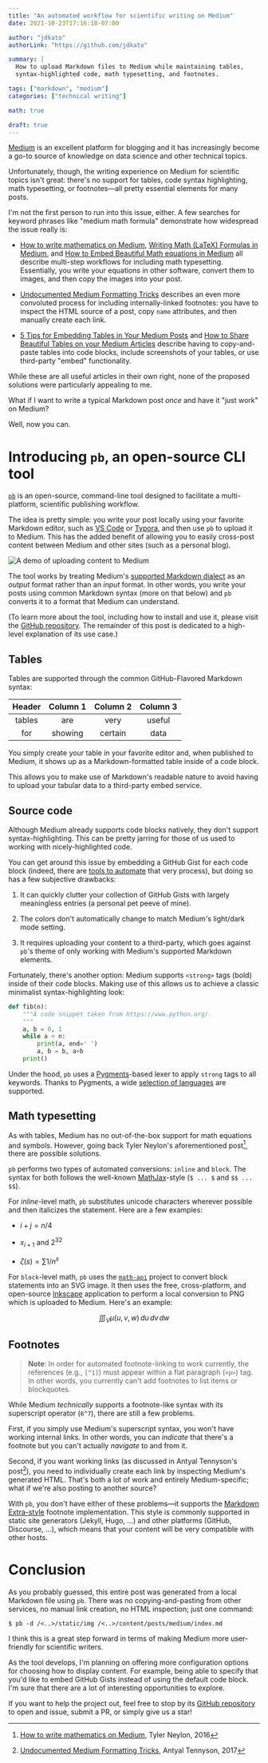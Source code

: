 ```yaml
---
title: "An automated workflow for scientific writing on Medium"
date: 2021-10-23T17:16:18-07:00

author: "jdkato"
authorLink: "https://github.com/jdkato"

summary: |
  How to upload Markdown files to Medium while maintaining tables,
  syntax-highlighted code, math typesetting, and footnotes.

tags: ["markdown", "medium"]
categories: ["technical writing"]

math: true

draft: true
---
```


[Medium][1] is an excellent platform for blogging and it has increasingly
become a go-to source of knowledge on data science and other technical topics.

Unfortunately, though, the writing experience on Medium for scientific topics
isn't great: there's no support for tables, code syntax highlighting, math
typesetting, or footnotes&mdash;all pretty essential elements for many posts.

I'm not the first person to run into this issue, either. A few searches for
keyword phrases like "medium math formula" demonstrate how widespread the
issue really is:

- [How to write mathematics on Medium][14],
  [Writing Math (LaTeX) Formulas in Medium][15], and
  [How to Embed Beautiful Math equations in Medium][16] all describe multi-step
  workflows for including math typesetting. Essentially, you write your
  equations in other software, convert them to images, and then copy the images
  into your post.

- [Undocumented Medium Formatting Tricks][17] describes an even more convoluted
  process for including internally-linked footnotes: you have to inspect the
  HTML source of a post, copy `name` attributes, and then manually create each
  link.

- [5 Tips for Embedding Tables in Your Medium Posts][18] and
  [How to Share Beautiful Tables on your Medium Articles][19] describe having
  to copy-and-paste tables into code blocks, include screenshots of your
  tables, or use third-party "embed" functionality.

While these are all useful articles in their own right, none of the proposed
solutions were particularly appealing to me.

What if I want to write a typical Markdown post *once* and have it "just work"
on Medium?

Well, now you can.

# Introducing `pb`, an open-source CLI tool

[`pb`][2] is an open-source, command-line tool designed to facilitate a
multi-platform, scientific publishing workflow.

The idea is pretty simple: you write your post locally using your favorite
Markdown editor, such as [VS Code][3] or [Typora][4], and then use `pb` to
upload it to Medium. This has the added benefit of allowing you to easily
cross-post content between Medium and other sites (such as a personal blog).

![A demo of uploading content to Medium](/img/medium-upload.gif)

The tool works by treating Medium's [supported Markdown dialect][5] as an
*output* format rather than an *input* format. In other words, you write your
posts using common Markdown syntax (more on that below) and `pb` converts it
to a format that Medium can understand.

(To learn more about the tool, including how to install and use it, please
visit the [GitHub repository][2]. The remainder of this post is dedicated to
a high-level explanation of its use case.)

## Tables

Tables are supported through the common GitHub-Flavored Markdown syntax:

| Header | Column 1 | Column 2 | Column 3  |
|:------:|:--------:|:--------:|:---------:|
| tables | are      | very     | useful    |
| for    | showing  | certain  | data      |

You simply create your table in your favorite editor and, when published
to Medium, it shows up as a Markdown-formatted table inside of a code block.

This allows you to make use of Markdown's readable nature to avoid having to
upload your tabular data to a third-party embed service.

## Source code

Although Medium already supports code blocks natively, they don't support
syntax-highlighting. This can be pretty jarring for those of us used to
working with nicely-highlighted code.

You can get around this issue by embedding a GitHub Gist for each code block
(indeed, there are [tools to automate][7] that very process), but doing so has
a few subjective drawbacks:

1. It can quickly clutter your collection of GitHub Gists with largely
   meaningless entries (a personal pet peeve of mine).

2. The colors don't automatically change to match Medium's light/dark mode
   setting.

3. It requires uploading your content to a third-party, which goes against
   `pb`'s theme of only working with Medium's supported Markdown elements.

Fortunately, there's another option: Medium supports `<strong>` tags (bold)
inside of their code blocks. Making use of this allows us to achieve a classic
minimalist syntax-highlighting look:

```python
def fib(n):
    """A code snippet taken from https://www.python.org/.
    """
    a, b = 0, 1
    while a < n:
        print(a, end=' ')
        a, b = b, a+b
    print()
```

Under the hood, `pb` uses a [Pygments][8]-based lexer to apply `strong` tags to
all keywords. Thanks to Pygments, a wide [selection of languages][9] are
supported.

## Math typesetting

As with tables, Medium has no out-of-the-box support for math equations and
symbols. However, going back Tyler Neylon's aforementioned post[^1], there are
possible solutions.

`pb` performs two types of automated conversions: `inline` and `block`. The
syntax for both follows the well-known [MathJax][10]-style (`$ ... $` and
`$$ ... $$`).

For *inline*-level math, `pb` substitutes unicode characters wherever possible
and then italicizes the statement. Here are a few examples:

- $i+j = n/4$

- $x_{i+1}$ and $2^{32}$

- $\zeta(s) = \sum 1/n^{s}$

For `block`-level math, `pb` uses the [`math-api`][11] project to convert block
statements into an SVG image. It then uses the free, cross-platform, and
open-source [Inkscape][12] application to perform a local conversion to PNG
which is uploaded to Medium. Here's an example:

$$
\iiint_V \mu(u,v,w) \,du\,dv\,dw
$$

## Footnotes

> **Note**: In order for automated footnote-linking to work currently, the
> references (e.g., `[^1]`) must appear within a flat paragraph (`<p>`) tag.
> In other words, you currently can't add footnotes to list items or
> blockquotes.

While Medium *technically* supports a footnote-like syntax with its superscript
operator (`6^7`), there are still a few problems.

First, if you simply use Medium's superscript syntax, you won't have
working internal links. In other words, you can *indicate* that there's a
footnote but you can't actually *navigate* to and from it.

Second, if you want working links (as discussed in Antyal Tennyson's post[^2]),
you need to individually create each link by inspecting Medium's generated
HTML. That's both a lot of work and entirely Medium-specific; what if we're
also posting to another source?

With `pb`, you don't have either of these problems&mdash;it supports the
[Markdown Extra-style][13] footnote implementation. This style is commonly
supported in static site generators (Jekyll, Hugo, ...) and other platforms
(GitHub, Discourse, ...), which means that your content will be very
compatible with other hosts.

# Conclusion

As you probably guessed, this entire post was generated from a local Markdown
file using `pb`. There was no copying-and-pasting from other services,
no manual link creation, no HTML inspection; just one command:

```
$ pb -d /<..>/static/img /<..>/content/posts/medium/index.md
```

I think this is a great step forward in terms of making Medium more
user-friendly for scientific writers.

As the tool develops, I'm planning on offering more configuration options for
choosing how to display content. For example, being able to specify that you'd
like to embed GitHub Gists instead of using the default code block. I'm sure
that there are a lot of interesting opportunities to explore.

If you want to help the project out, feel free to stop by its [GitHub
repository][2] to open and issue, submit a PR, or simply give us a star!

[1]: https://medium.com/
[2]: https://github.com/jdkato/pb
[3]: https://code.visualstudio.com/
[4]: https://typora.io/
[5]: https://help.medium.com/hc/en-us/articles/215194537-Using-the-story-editor
[6]: https://github.github.com/gfm/
[7]: https://markdowntomedium.com/
[8]: https://pygments.org/
[9]: https://pygments.org/languages/
[10]: https://www.mathjax.org/
[11]: https://github.com/uetchy/math-api
[12]: https://inkscape.org/
[13]: https://michelf.ca/projects/php-markdown/extra/#footnotes
[14]: https://medium.com/@tylerneylon/how-to-write-mathematics-on-medium-f89aa45c42a0
[15]: https://matteocapitani.medium.com/writing-math-latex-formulas-in-medium-4987a2be60d6
[16]: https://medium.com/@kiranachyutuni/how-to-embed-beautiful-math-equations-in-medium-a041a64dd4e3
[17]: https://medium.com/@AntyalT/undocumented-medium-formatting-tricks-c827510c1409#f0ef
[18]: https://medium.com/@mesirii/5-tips-for-embedding-tables-in-your-medium-posts-8722f3fc5bf5
[19]: https://medium.com/geekculture/how-to-share-beautiful-tables-on-your-medium-articles-bd579738e33f

[^1]: [How to write mathematics on Medium][14], Tyler Neylon, 2016
[^2]: [Undocumented Medium Formatting Tricks][17], Antyal Tennyson, 2017
